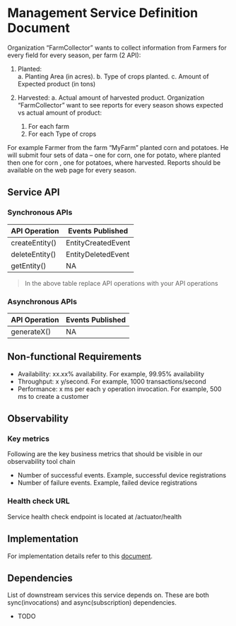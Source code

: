 # Management Service Definition Document

Organization “FarmCollector” wants to collect information from Farmers for every field for every season, per farm (2
API):

1. Planted:   	
   a. Planting Area (in acres).
   b. Type of crops planted.
   c. Amount of Expected product (in tons)

2. Harvested:
   a. Actual amount of harvested product.
   Organization “FarmCollector” want to see reports for every season shows expected vs actual amount of product:
    1. For each farm
    2. For each Type of crops

For example Farmer from the farm “MyFarm” planted corn and potatoes. He will submit four sets of data – one for corn,
one for potato, where planted then one for corn , one for potatoes, where harvested.
Reports should be available on the web page for every season.

## Service API

### Synchronous APIs

| API Operation  | Events Published   |
|----------------|--------------------|
| createEntity() | EntityCreatedEvent |
| deleteEntity() | EntityDeletedEvent |
| getEntity()    | NA                 |

> In the above table replace API operations with your API operations

### Asynchronous APIs

| API Operation | Events Published |
|---------------|------------------|
| generateX()   | NA               |

## Non-functional Requirements

* Availability: xx.xx% availability. For example, 99.95% availability
* Throughput: x y/second. For example, 1000 transactions/second
* Performance: x ms per each y operation invocation. For example, 500 ms to create a customer

## Observability

### Key metrics

Following are the key business metrics that should be visible in our observability tool chain

* Number of successful events. Example, successful device registrations
* Number of failure events. Example, failed device registrations

### Health check URL

Service health check endpoint is located at /actuator/health

## Implementation

For implementation details refer to this [document](./02-design.md).

## Dependencies

List of downstream services this service depends on. These are both sync(invocations) and async(subscription)
dependencies.

* TODO

